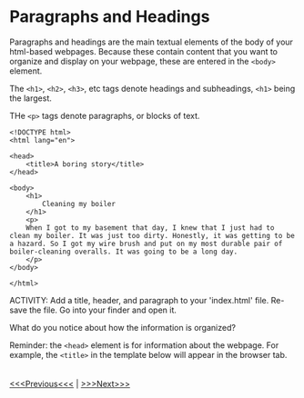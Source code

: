 # Paragraphs and Headings

Paragraphs and headings are the main textual elements of the body of your html-based webpages. Because these contain content that you want to organize and display on your webpage, these are entered in the `<body>` element. 

The `<h1>`, `<h2>`, `<h3>`, etc tags denote headings and subheadings, `<h1>` being the largest.

THe `<p>` tags denote paragraphs, or blocks of text.

```
<!DOCTYPE html>
<html lang="en">

<head>
	<title>A boring story</title>
</head>

<body>
	<h1>
		Cleaning my boiler
	</h1>
	<p>
	When I got to my basement that day, I knew that I just had to clean my boiler. It was just too dirty. Honestly, it was getting to be a hazard. So I got my wire brush and put on my most durable pair of boiler-cleaning overalls. It was going to be a long day.
	</p>
</body>

</html>
```

ACTIVITY:
Add a title, header, and paragraph to your 'index.html' file. Re-save the file. Go into your finder and open it.

What do you notice about how the information is organized? 

Reminder: the `<head>` element is for information about the webpage. For example, the `<title>` in the template below will appear in the browser tab.
<br/>
<br/>
<br/>
[<<<Previous<<<](elements.md) | [>>>Next>>>](links.md)
